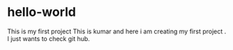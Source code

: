 # hello-world
This is my first project
This is kumar and here i am creating my first project .
I  just wants to check git hub.

